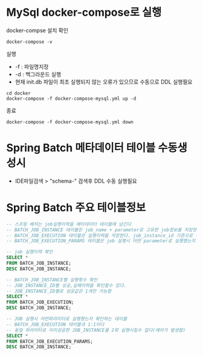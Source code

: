 # MySql docker-compose로 실행
docker-compse 설치 확인
```
docker-compose -v
```
실행
- -f : 파일명지정
- -d : 백그라운드 실행
- 현재 init.db 파일이 최초 실행되지 않는 오류가 있으므로 수동으로 DDL 실행필요
```
cd docker
docker-compose -f docker-compose-mysql.yml up -d
```
종료
```
docker-compose -f docker-compose-mysql.yml down
```
# Spring Batch 메타데이터 테이블 수동생성시
- IDE파일검색 > "schema-" 검색후 DDL 수동 실행필요

# Spring Batch 주요 테이블정보
```sql
-- 스프링 배치는 job실행이력을 메타데이터 테이블에 남긴다
-- BATCH_JOB_INSTANCE 테이블은 job_name + parameter로 고유한 job정보를 저장한다
-- BATCH_JOB_EXECUTION 테이블은 실행이력을 저장한다. job_instance_id 기준으로 성공이력이 없으면 재실행가능하다
-- BATCH_JOB_EXECUTION_PARAMS 테이블은 job 실행시 어떤 parameter로 실행했는지 저장하는 테이블이다.

-- job 실행이력 확인
SELECT *
FROM BATCH_JOB_INSTANCE;
DESC BATCH_JOB_INSTANCE;

-- BATCH_JOB_INSTANCE별 실행횟수 확인
-- JOB_INSTANCE_ID별 성공,실패이력을 확인할수 있다.
-- JOB_INSTANCE_ID별로 성공값은 1개만 가능함
SELECT *
FROM BATCH_JOB_EXECUTION;
DESC BATCH_JOB_INSTANCE;

-- JOB 실행시 어떤파라미터로 실행했는지 확인하는 테이블
-- BATCH_JOB_EXECUTION 테이블과 1:1이다
-- 동일 파라미터로 이미성공한 JOB_INSTANCE를 2회 실행시킬수 없다(에러가 발생함)
SELECT *
FROM BATCH_JOB_EXECUTION_PARAMS;
DESC BATCH_JOB_INSTANCE;

```